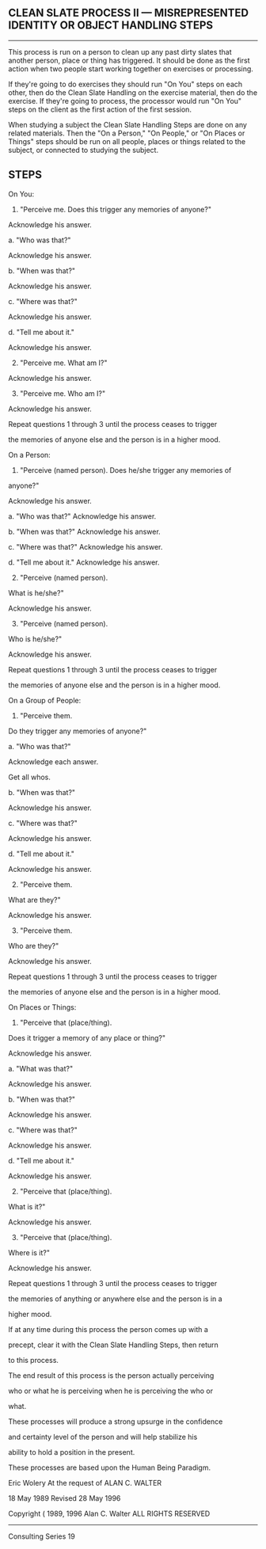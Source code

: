 ## CLEAN SLATE PROCESS II — MISREPRESENTED IDENTITY OR OBJECT HANDLING STEPS

---

This process is run on a person to clean up any past dirty slates that
another person, place or thing has triggered.  It should be done as the
first action when two people start working together on exercises or
processing.

If they're going to do exercises they should run "On You" steps on each
other, then do the Clean Slate Handling on the exercise material, then
do the exercise.  If they're going to process, the processor would run
"On You" steps on the client as the first action of the first session.

When studying a subject the Clean Slate Handling Steps are done on any
related materials.  Then the "On a Person," "On People," or "On Places
or Things" steps should be run on all people, places or things related
to the subject, or connected to studying the subject.

## STEPS

On You:

1.   "Perceive me.  Does this trigger any memories of anyone?"

Acknowledge his answer.

a.  "Who was that?"

Acknowledge his answer.

b.  "When was that?"

Acknowledge his answer.

c.  "Where was that?"

Acknowledge his answer.

d.  "Tell me about it."

Acknowledge his answer.

2.   "Perceive me.  What am I?"

Acknowledge his answer.

3.   "Perceive me.  Who am I?"

Acknowledge his answer.

Repeat questions 1 through 3 until the process ceases to trigger

the memories of anyone else and the person is in a higher mood.

On a Person:

1.   "Perceive (named person).  Does he/she trigger any memories of

anyone?"

Acknowledge his answer.

a.  "Who was that?"
Acknowledge his answer.

b.  "When was that?"
Acknowledge his answer.

c.  "Where was that?"
Acknowledge his answer.

d.  "Tell me about it."
Acknowledge his answer.

2.   "Perceive (named person).

What is he/she?"

Acknowledge his answer.

3.   "Perceive (named person).

Who is he/she?"

Acknowledge his answer.

Repeat questions 1 through 3 until the process ceases to trigger

the memories of anyone else and the person is in a higher mood.

On a Group of People:

1.   "Perceive them.

Do they trigger any memories of anyone?"

a.  "Who was that?"

Acknowledge each answer.

Get all whos.

b.  "When was that?"

Acknowledge his answer.

c.  "Where was that?"

Acknowledge his answer.

d.  "Tell me about it."

Acknowledge his answer.

2.   "Perceive them.

What are they?"

Acknowledge his answer.

3.   "Perceive them.

Who are they?"

Acknowledge his answer.

Repeat questions 1 through 3 until the process ceases to trigger

the memories of anyone else and the person is in a higher mood.

On Places or Things:

1.   "Perceive that (place/thing).

Does it trigger a memory of any place or thing?"

Acknowledge his answer.

a.  "What was that?"

Acknowledge his answer.

b.  "When was that?"

Acknowledge his answer.

c.  "Where was that?"

Acknowledge his answer.

d.  "Tell me about it."

Acknowledge his answer.

2.   "Perceive that (place/thing).

What is it?"

Acknowledge his answer.

3.   "Perceive that (place/thing).

Where is it?"

Acknowledge his answer.

Repeat questions 1 through 3 until the process ceases to trigger

the memories of anything or anywhere else and the person is in a

higher mood.

If at any time during this process the person comes up with a

precept, clear it with the Clean Slate Handling Steps, then return

to this process.

The end result of this process is the person actually perceiving

who or what he is perceiving when he is perceiving the who or

what.

These processes will produce a strong upsurge in the confidence

and certainty level of the person and will help stabilize his

ability to hold a position in the present.

These processes are based upon the Human Being Paradigm.

Eric Wolery
At the request of
ALAN C. WALTER

18 May 1989
Revised 28 May 1996

Copyright ( 1989, 1996
Alan C. Walter
ALL RIGHTS RESERVED
_________________________________________________________
Consulting Series 19
